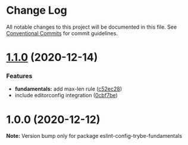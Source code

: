 # Change Log

All notable changes to this project will be documented in this file.
See [Conventional Commits](https://conventionalcommits.org) for commit guidelines.

# [1.1.0](https://github.com/betrybe/eslint-config-trybe/compare/eslint-config-trybe-fundamentals@1.0.0...eslint-config-trybe-fundamentals@1.1.0) (2020-12-14)


### Features

* **fundamentals:** add max-len rule ([c52ec28](https://github.com/betrybe/eslint-config-trybe/commit/c52ec28d125b371d00063d3cb7d958c3d7ced0e6))
* include editorconfig integration ([0cbf7be](https://github.com/betrybe/eslint-config-trybe/commit/0cbf7be290acd59832b7298d691dcc69c0d32259))





# 1.0.0 (2020-12-12)

**Note:** Version bump only for package eslint-config-trybe-fundamentals
